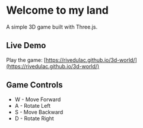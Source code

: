 # Welcome to my land

A simple 3D game built with Three.js.

## Live Demo

Play the game: [https://rivedulac.github.io/3d-world/](https://rivedulac.github.io/3d-world/)

## Game Controls

- W - Move Forward
- A - Rotate Left
- S - Move Backward
- D - Rotate Right
